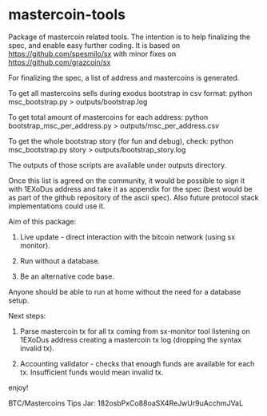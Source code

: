 mastercoin-tools
================

Package of mastercoin related tools.
The intention is to help finalizing the spec, and enable easy further coding.
It is based on https://github.com/spesmilo/sx with minor fixes on 
https://github.com/grazcoin/sx

For finalizing the spec, a list of address and mastercoins is generated.

To get all mastercoins sells during exodus bootstrap in csv format:
python msc_bootstrap.py > outputs/bootstrap.log

To get total amount of mastercoins for each address:
python bootstrap_msc_per_address.py > outputs/msc_per_address.csv

To get the whole bootstrap story (for fun and debug), check:
python msc_bootstrap.py story > outputs/bootstrap_story.log

The outputs of those scripts are available under outputs directory.

Once this list is agreed on the community, it would be possible to sign it
with 1EXoDus address and take it as appendix for the spec (best would be
as part of the github repository of the ascii spec).
Also future protocol stack implementations could use it.


Aim of this package:

1. Live update - direct interaction with the bitcoin network (using sx monitor).

2. Run without a database.

3. Be an alternative code base.


Anyone should be able to run at home without the need for a database setup.

Next steps:

1. Parse mastercoin tx for all tx coming from sx-monitor tool listening on 1EXoDus address creating a mastercoin tx log (dropping the syntax invalid tx).

2. Accounting validator - checks that enough funds are available for each tx. Insufficient funds would mean invalid tx.


enjoy!

BTC/Mastercoins Tips Jar:
182osbPxCo88oaSX4ReJwUr9uAcchmJVaL
